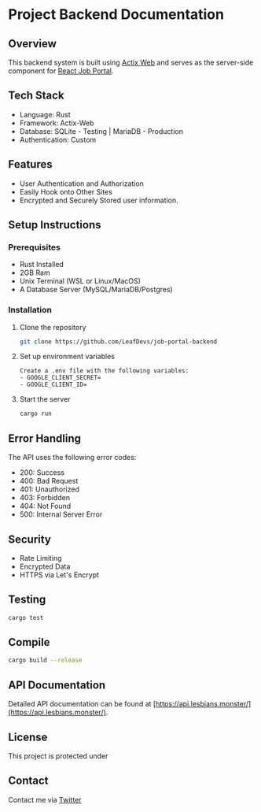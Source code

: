 # Project Backend Documentation

## Overview
This backend system is built using [Actix Web](https://actix.rs/) and serves as the server-side component for [React Job Portal](https://github.com/LeafDevs/React-Job-Portal).

## Tech Stack
- Language: Rust
- Framework: Actix-Web
- Database: SQLite - Testing | MariaDB - Production
- Authentication: Custom

## Features
- User Authentication and Authorization
- Easily Hook onto Other Sites
- Encrypted and Securely Stored user information.

## Setup Instructions

### Prerequisites
- Rust Installed
- 2GB Ram
- Unix Terminal (WSL or Linux/MacOS)
- A Database Server (MySQL/MariaDB/Postgres)

### Installation
1. Clone the repository
   ```bash
   git clone https://github.com/LeafDevs/job-portal-backend
   ```

2. Set up environment variables
   ```
   Create a .env file with the following variables:
   - GOOGLE_CLIENT_SECRET=
   - GOOGLE_CLIENT_ID=
   ```

3. Start the server
   ```bash
   cargo run
   ```

## Error Handling
The API uses the following error codes:
- 200: Success
- 400: Bad Request
- 401: Unauthorized
- 403: Forbidden
- 404: Not Found
- 500: Internal Server Error

## Security
- Rate Limiting
- Encrypted Data
- HTTPS via Let's Encrypt

## Testing
```bash
cargo test
```

## Compile
```bash
cargo build --release
```

## API Documentation
Detailed API documentation can be found at [https://api.lesbians.monster/](https://api.lesbians.monster/).

## License
This project is protected under

## Contact
Contact me via [Twitter](https://x.com/leaftopg)
